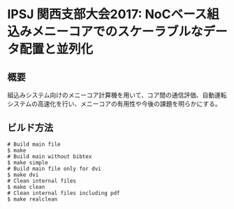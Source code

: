 # IPSJ 関西支部大会2017: NoCベース組込みメニーコアでのスケーラブルなデータ配置と並列化

## 概要
組込みシステム向けのメニーコア計算機を用いて、コア間の通信評価、自動運転システムの高速化を行い、メニーコアの有用性や今後の課題を明らかにする。

## ビルド方法
```shell
# Build main file
$ make
# Build main without bibtex
$ make simple
# Build main file only for dvi
$ make dvi
# Clean internal files
$ make clean
# Clean internal files including pdf
$ make realclean
```